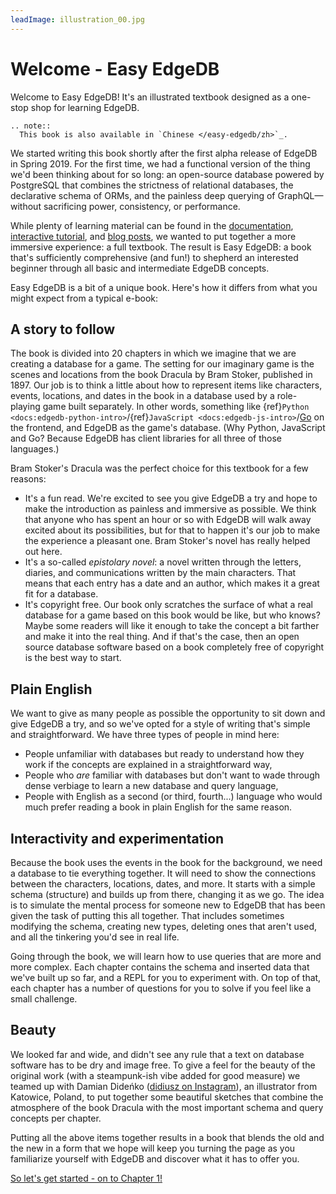 ```yaml
---
leadImage: illustration_00.jpg
---
```


# Welcome - Easy EdgeDB

Welcome to Easy EdgeDB! It's an illustrated textbook designed as a one-stop shop for learning EdgeDB.

```{eval-rst}
.. note::
  This book is also available in `Chinese </easy-edgedb/zh>`_.
```

We started writing this book shortly after the first alpha release of EdgeDB in Spring 2019. For the first time, we had a functional version of the thing we'd been thinking about for so long: an open-source database powered by PostgreSQL that combines the strictness of relational databases, the declarative schema of ORMs, and the painless deep querying of GraphQL—without sacrificing power, consistency, or performance. 

While plenty of learning material can be found in the [documentation](https://www.edgedb.com/docs/), [interactive tutorial](https://edgedb.com/tutorial), and [blog posts](https://www.edgedb.com/blog/we-can-do-better-than-sql), we wanted to put together a more immersive experience: a full textbook. The result is Easy EdgeDB: a book that's sufficiently comprehensive (and fun!) to shepherd an interested beginner through all basic and intermediate EdgeDB concepts.

Easy EdgeDB is a bit of a unique book. Here's how it differs from what you might expect from a typical e-book:

## A story to follow

The book is divided into 20 chapters in which we imagine that we are creating a database for a game. The setting for our imaginary game is the scenes and locations from the book Dracula by Bram Stoker, published in 1897. Our job is to think a little about how to represent items like characters, events, locations, and dates in the book in a database used by a role-playing game built separately. In other words, something like {ref}`Python <docs:edgedb-python-intro>`/{ref}`JavaScript <docs:edgedb-js-intro>`/[Go](https://github.com/edgedb/edgedb-go) on the frontend, and EdgeDB as the game's database. (Why Python, JavaScript and Go? Because EdgeDB has client libraries for all three of those languages.)

Bram Stoker's Dracula was the perfect choice for this textbook for a few reasons:

* It's a fun read. We're excited to see you give EdgeDB a try and hope to make the introduction as painless and immersive as possible. We think that anyone who has spent an hour or so with EdgeDB will walk away excited about its possibilities, but for that to happen it's our job to make the experience a pleasant one. Bram Stoker's novel has really helped out here.
* It's a so-called _epistolary novel_: a novel written through the letters, diaries, and communications written by the main characters. That means that each entry has a date and an author, which makes it a great fit for a database.
* It's copyright free. Our book only scratches the surface of what a real database for a game based on this book would be like, but who knows? Maybe some readers will like it enough to take the concept a bit farther and make it into the real thing. And if that's the case, then an open source database software based on a book completely free of copyright is the best way to start.

## Plain English

We want to give as many people as possible the opportunity to sit down and give EdgeDB a try, and so we've opted for a style of writing that's simple and straightforward. We have three types of people in mind here:

* People unfamiliar with databases but ready to understand how they work if the concepts are explained in a straightforward way, 
* People who _are_ familiar with databases but don't want to wade through dense verbiage to learn a new database and query language, 
* People with English as a second (or third, fourth...) language who would much prefer reading a book in plain English for the same reason.

## Interactivity and experimentation

Because the book uses the events in the book for the background, we need a database to tie everything together. It will need to show the connections between the characters, locations, dates, and more. It starts with a simple schema (structure) and builds up from there, changing it as we go. The idea is to simulate the mental process for someone new to EdgeDB that has been given the task of putting this all together. That includes sometimes modifying the schema, creating new types, deleting ones that aren't used, and all the tinkering you'd see in real life.

Going through the book, we will learn how to use queries that are more and more complex. Each chapter contains the schema and inserted data that we've built up so far, and a REPL for you to experiment with. On top of that, each chapter has a number of questions for you to solve if you feel like a small challenge.

## Beauty

We looked far and wide, and didn't see any rule that a text on database software has to be dry and image free. To give a feel for the beauty of the original work (with a steampunk-ish vibe added for good measure) we teamed up with Damian Dideńko ([didiusz on Instagram](https://www.instagram.com/didiusz/)), an illustrator from Katowice, Poland, to put together some beautiful sketches that combine the atmosphere of the book Dracula with the most important schema and query concepts per chapter.

Putting all the above items together results in a book that blends the old and the new in a form that we hope will keep you turning the page as you familiarize yourself with EdgeDB and discover what it has to offer you.

[So let's get started - on to Chapter 1!](../chapter1/index.md)
